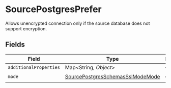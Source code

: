 # SourcePostgresPrefer

Allows unencrypted connection only if the source database does not support encryption.


## Fields

| Field                                                                                       | Type                                                                                        | Required                                                                                    | Description                                                                                 |
| ------------------------------------------------------------------------------------------- | ------------------------------------------------------------------------------------------- | ------------------------------------------------------------------------------------------- | ------------------------------------------------------------------------------------------- |
| `additionalProperties`                                                                      | Map\<String, *Object*>                                                                      | :heavy_minus_sign:                                                                          | N/A                                                                                         |
| `mode`                                                                                      | [SourcePostgresSchemasSslModeMode](../../models/shared/SourcePostgresSchemasSslModeMode.md) | :heavy_check_mark:                                                                          | N/A                                                                                         |